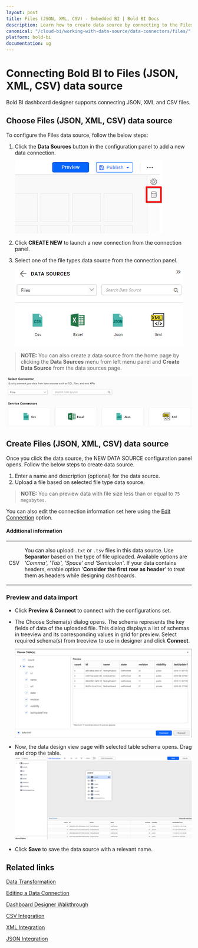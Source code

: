 ```yaml
---
layout: post
title: Files (JSON, XML, CSV) - Embedded BI | Bold BI Docs
description: Learn how to create data source by connecting to the Files (JSON, XML, CSV) data source with Bold BI Embedded.
canonical: "/cloud-bi/working-with-data-source/data-connectors/files/"
platform: bold-bi
documentation: ug
---
```


# Connecting Bold BI to Files (JSON, XML, CSV) data source
Bold BI dashboard designer supports connecting JSON, XML and CSV files. 

## Choose Files (JSON, XML, CSV) data source
To configure the Files data source, follow the below steps:
1. Click the **Data Sources** button in the configuration panel to add a new data connection.

   ![Data source icon](/static/assets/embedded/working-with-datasource/data-connectors/images/common/DataSourcesIcon.png)

2. Click **CREATE NEW** to launch a new connection from the connection panel.
3. Select one of the file types data source from the connection panel.

   ![Choose data source](/static/assets/embedded/working-with-datasource/data-connectors/images/Files/ChooseDS.png)

> **NOTE:** You can also create a data source from the home page by clicking the **Data Sources** menu from left menu panel and **Create Data Source** from the data sources page.

   ![Choose data source from server](/static/assets/embedded/working-with-datasource/data-connectors/images/Files/ChooseDS_Server.png)


## Create Files (JSON, XML, CSV) data source
Once you click the data source, the NEW DATA SOURCE configuration panel opens. Follow the below steps to create data source.
1. Enter a name and description (optional) for the data source.
2. Upload a file based on selected file type data source.

> **NOTE:** You can preview data with file size less than or equal to  `75 megabytes`.

You can also edit the connection information set here using the [Edit Connection](/embedded-bi/working-with-data-source/editing-a-data-connection/) option.

#### Additional information

<table width="600">
<tr>
<td>
CSV
</td>
<td>

You can also upload `.txt` or `.tsv` files in this data source. Use <b>Separator</b> based on the type of file uploaded. Available options are <i>'Comma', 'Tab', 'Space' and 'Semicolon'</i>. If your data contains headers, enable option '<b>Consider the first row as header</b>' to treat them as headers while designing dashboards.
</td>
</tr>
</table>

### Preview and data import
* Click **Preview & Connect** to connect with the configurations set.
* The Choose Schema(s) dialog opens. The schema represents the key fields of data of the uploaded file. This dialog displays a list of schemas in treeview and its corresponding values in grid for preview. Select required schema(s) from treeview to use in designer and click **Connect**.

   ![Preview](/static/assets/embedded/working-with-datasource/data-connectors/images/common/Preview.png)

* Now, the data design view page with selected table schema opens. Drag and drop the table.
   ![Query Editor](/static/assets/embedded/working-with-datasource/data-connectors/images/common/QueryEditor.png)

* Click **Save** to save the data source with a relevant name.

## Related links
[Data Transformation](/embedded-bi/working-with-data-source/transforming-data/joining-table/)

[Editing a Data Connection](/embedded-bi/working-with-data-source/editing-a-data-connection/)   

[Dashboard Designer Walkthrough](/embedded-bi/getting-started/bold-bi-walk-through/)

[CSV Integration](https://www.boldbi.com/integrations/csv?utm_source=syncfusion&utm_medium=documentation&utm_campaign=boldbicsvintegration)

[XML Integration](https://www.boldbi.com/integrations/xml?utm_source=syncfusion&utm_medium=documentation&utm_campaign=boldbixmlintegration)

[JSON Integration](https://www.boldbi.com/integrations/json?utm_source=syncfusion&utm_medium=documentation&utm_campaign=boldbijsonintegration)
